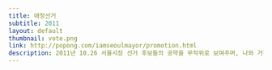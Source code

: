 ```yaml
---
title: 애정선거
subtitle: 2011
layout: default
thumbnail: vote.png
link: http://popong.com/iamseoulmayor/promotion.html
description: 2011년 10.26 서울시장 선거 후보들의 공약을 무작위로 보여주며, 나와 가장 잘 맞는 후보를 추천해주는 서비스! 당신의 성향과 가장 가까운 후보는 누구인지 알아보러 갈까요?
---
```

